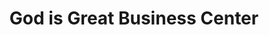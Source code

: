 ---
title: "God is Great Business Center"
url: /ganta/god-is-great-business-center/
shop: electronics
---